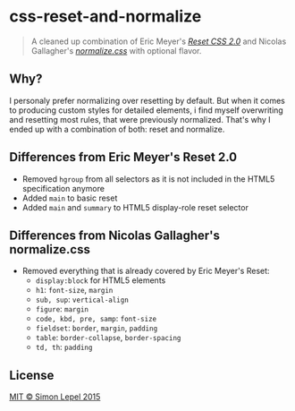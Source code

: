 css-reset-and-normalize
=======================

  > A cleaned up combination of Eric Meyer's [*Reset CSS 2.0*](http://meyerweb.com/eric/tools/css/reset/)
  > and Nicolas Gallagher's [*normalize.css*](http://necolas.github.io/normalize.css/)
  > with optional flavor.

## Why?

I personaly prefer normalizing over resetting by default.
But when it comes to producing custom styles for detailed elements, i find 
myself overwriting and resetting most rules, that were previously normalized.
That's why I ended up with a combination of both: reset and normalize.


## Differences from Eric Meyer's Reset 2.0

  - Removed `hgroup` from all selectors as it is not included in the HTML5 
    specification anymore
  - Added `main` to basic reset
  - Added `main` and `summary` to HTML5 display-role reset selector


## Differences from Nicolas Gallagher's normalize.css

  - Removed everything that is already covered by Eric Meyer's Reset:
      * `display:block` for HTML5 elements
      * `h1`: `font-size`, `margin`
      * `sub, sup`: `vertical-align`
      * `figure`: `margin`
      * `code, kbd, pre, samp`: `font-size`
      * `fieldset`: `border`, `margin`, `padding`
      * `table`: `border-collapse`, `border-spacing`
      * `td, th`: `padding`


## License

[MIT &copy; Simon Lepel 2015](http://simbo.mit-license.org/)
